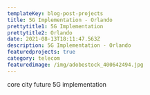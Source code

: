 ```yaml
---
templateKey: blog-post-projects
title: 5G Implementation - Orlando
prettytitle1: 5G Implementation
prettytitle2: Orlando
date: 2021-08-13T18:11:47.563Z
description: 5G Implementation - Orlando
featuredprojects: true
category: telecom
featuredimage: /img/adobestock_400642494.jpg
---
```

core city future 5G implementation